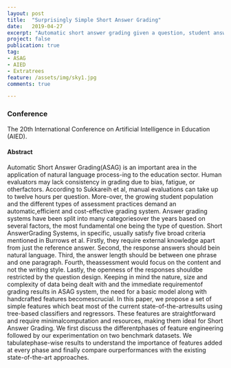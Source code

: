```yaml
---
layout: post
title:  "Surprisingly Simple Short Answer Grading"
date:   2019-04-27
excerpt: "Automatic short answer grading given a question, student answer and reference answer."
project: false
publication: true
tag:
- ASAG
- AIED
- Extratrees
feature: /assets/img/sky1.jpg
comments: true

---
```

### Conference 
The 20th International Conference on Artificial Intelligence in Education (AIED).
 
 

#### Abstract 
Automatic Short Answer Grading(ASAG) is an important area in the application of natural language process-ing to the education sector. Human evaluators may lack consistency in grading due to bias, fatigue, or otherfactors. According to Sukkareih et al, manual evaluations can take up to twelve hours per question. More-over, the growing student population and the different types of assessment practices demand an automatic,efficient and cost-effective grading system. Answer grading systems have been split into many categoriesover the years based on several factors, the most fundamental one being the type of question. Short AnswerGrading Systems, in specific, usually satisfy five broad criteria mentioned in Burrows et al. Firstly, they require external knowledge apart from just the reference answer. Second, the response answers should bein natural language. Third, the answer length should be between one phrase and one paragraph. Fourth, theassessment would focus on the content and not the writing style. Lastly, the openness of the responses shouldbe restricted by the question design.
Keeping in mind the nature, size and complexity of data being dealt with and the immediate requirementof grading results in ASAG system, the need for a basic model along with handcrafted features becomescrucial. In this paper, we propose a set of simple features which beat most of the current state-of-the-artresults using tree-based classifiers and regressors. These features are straightforward and require minimalcomputation and resources, making them ideal for Short Answer Grading. We first discuss the differentphases of feature engineering followed by our experimentation on two benchmark datasets. We tabulatephase-wise results to understand the importance of features added at every phase and finally compare ourperformances with the existing state-of-the-art approaches.
